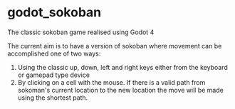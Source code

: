 # godot_sokoban
The classic sokoban game realised using Godot 4

The current aim is to have a version of sokoban where movement can be accomplished one of two ways:
1.  Using the classic up, down, left and right keys either from the keyboard or gamepad type device
2.  By clicking on a cell with the mouse.  If there is a valid path from sokoman's current location to the new location the move will be made using the shortest path.
